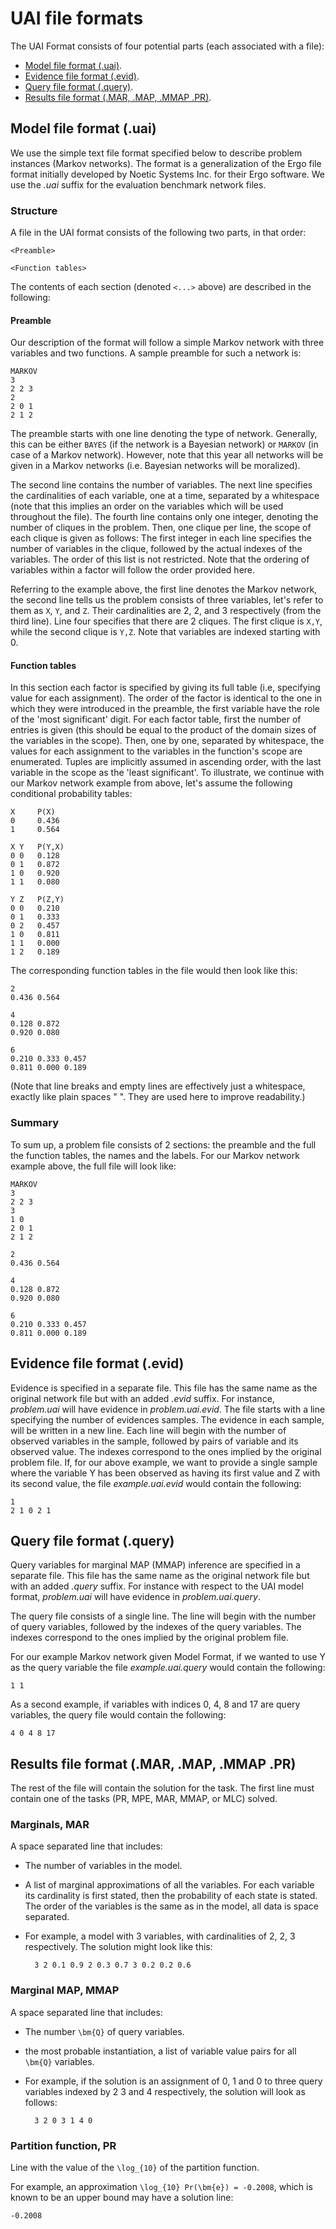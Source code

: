 # UAI file formats

The UAI Format consists of four potential parts (each associated with a file):

- [Model file format (.uai)](@ref).
- [Evidence file format (.evid)](@ref).
- [Query file format (.query)](@ref).
- [Results file format (.MAR, .MAP, .MMAP .PR)](@ref).

## Model file format (.uai)

We use the simple text file format specified below to describe problem
instances (Markov networks). The format is a generalization of the Ergo file
format initially developed by Noetic Systems Inc. for their Ergo software. We
use the *.uai* suffix for the evaluation benchmark network files.

### Structure

A file in the UAI format consists of the following two parts, in that order:

    <Preamble>

    <Function tables>

The contents of each section (denoted `<...>` above) are described in the
following:

#### Preamble

Our description of the format will follow a simple Markov network with three
variables and two functions. A sample preamble for such a network is:

    MARKOV
    3
    2 2 3
    2
    2 0 1
    2 1 2

The preamble starts with one line denoting the type of network. Generally, this
can be either `BAYES` (if the network is a Bayesian network) or `MARKOV` (in
case of a Markov network). However, note that this year all networks will be
given in a Markov networks (i.e. Bayesian networks will be moralized).

The second line contains the number of variables. The next line specifies the
cardinalities of each variable, one at a time, separated by a whitespace (note
that this implies an order on the variables which will be used throughout the
file). The fourth line contains only one integer, denoting the number of
cliques in the problem. Then, one clique per line, the scope of each clique is
given as follows: The first integer in each line specifies the number of
variables in the clique, followed by the actual indexes of the variables. The
order of this list is not restricted. Note that the ordering of variables
within a factor will follow the order provided here.

Referring to the example above, the first line denotes the Markov network, the
second line tells us the problem consists of three variables, let's refer to
them as `X`, `Y`, and `Z`. Their cardinalities are 2, 2, and 3 respectively
(from the third line). Line four specifies that there are 2 cliques. The first
clique is `X,Y`, while the second clique is `Y,Z`. Note that variables are
indexed starting with 0.

#### Function tables 

In this section each factor is specified by giving its full table (i.e,
specifying value for each assignment). The order of the factor is identical to
the one in which they were introduced in the preamble, the first variable have
the role of the 'most significant' digit. For each factor table, first the
number of entries is given (this should be equal to the product of the domain
sizes of the variables in the scope). Then, one by one, separated by
whitespace, the values for each assignment to the variables in the function's
scope are enumerated. Tuples are implicitly assumed in ascending order, with
the last variable in the scope as the 'least significant'. To illustrate, we
continue with our Markov network example from above, let's assume the following
conditional probability tables:

    X     P(X)
    0     0.436
    1     0.564

    X Y   P(Y,X)
    0 0   0.128
    0 1   0.872
    1 0   0.920
    1 1   0.080

    Y Z   P(Z,Y)
    0 0   0.210
    0 1   0.333
    0 2   0.457
    1 0   0.811
    1 1   0.000
    1 2   0.189

The corresponding function tables in the file would then look like this:

    2
    0.436 0.564

    4
    0.128 0.872
    0.920 0.080

    6
    0.210 0.333 0.457
    0.811 0.000 0.189

(Note that line breaks and empty lines are effectively just a whitespace,
exactly like plain spaces " ". They are used here to improve readability.)

### Summary

To sum up, a problem file consists of 2 sections: the preamble and the full the
function tables, the names and the labels. For our Markov network example
above, the full file will look like:

    MARKOV
    3
    2 2 3
    3
    1 0
    2 0 1
    2 1 2

    2
    0.436 0.564

    4
    0.128 0.872
    0.920 0.080

    6
    0.210 0.333 0.457
    0.811 0.000 0.189 

## Evidence file format (.evid)

Evidence is specified in a separate file. This file has the same name as the
original network file but with an added *.evid* suffix. For instance,
*problem.uai* will have evidence in *problem.uai.evid*. The file starts with a
line specifying the number of evidences samples. The evidence in each sample,
will be written in a new line. Each line will begin with the number of observed
variables in the sample, followed by pairs of variable and its observed value.
The indexes correspond to the ones implied by the original problem file. If,
for our above example, we want to provide a single sample where the variable Y
  has been observed as having its first value and Z with its second value, the
  file *example.uai.evid* would contain the following:

    1
    2 1 0 2 1

## Query file format (.query)

Query variables for marginal MAP (MMAP) inference are specified in a separate
file. This file has the same name as the original network file but with an added
*.query* suffix. For instance with respect to the UAI model format,
*problem.uai* will have evidence in *problem.uai.query*.

The query file consists of a single line. The line will begin with the number of
query variables, followed by the indexes of the query variables. The indexes
correspond to the ones implied by the original problem file.

For our example Markov network given Model Format, if we wanted to use Y as the
query variable the file *example.uai.query* would contain the following:

    1 1

As a second example, if variables with indices 0, 4, 8 and 17 are query
variables, the query file would contain the following:

    4 0 4 8 17

## Results file format (.MAR, .MAP, .MMAP .PR)

The rest of the file will contain the solution for the task. The first line must
contain one of the tasks (PR, MPE, MAR, MMAP, or MLC) solved.

### Marginals, MAR

A space separated line that includes:

- The number of variables in the model.
- A list of marginal approximations of all the variables. For each variable its
  cardinality is first stated, then the probability of each state is stated. The
  order of the variables is the same as in the model, all data is space
  separated.
- For example, a model with 3 variables, with cardinalities of 2, 2, 3
  respectively. The solution might look like this:

        3 2 0.1 0.9 2 0.3 0.7 3 0.2 0.2 0.6

### Marginal MAP, MMAP

A space separated line that includes:

- The number ``\bm{Q}`` of query variables.
- the most probable instantiation, a list of variable value pairs for all
  ``\bm{Q}`` variables.
- For example, if the solution is an assignment of 0, 1 and 0 to three query
  variables indexed by 2 3 and 4 respectively, the solution will look as
  follows:

        3 2 0 3 1 4 0

### Partition function, PR

Line with the value of the ``\log_{10}`` of the partition function.

For example, an approximation ``\log_{10} Pr(\bm{e}) = -0.2008``, which is known to be an
upper bound may have a solution line:

    -0.2008
